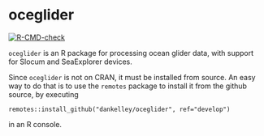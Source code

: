 # **oceglider**

<!-- badges: start -->

[![R-CMD-check](https://github.com/dankelley/oceglider/actions/workflows/R-CMD-check.yaml/badge.svg)](https://github.com/dankelley/oceglider/actions/workflows/R-CMD-check.yaml)
<!-- badges: end -->


`oceglider` is an R package for processing ocean glider data, with support
for Slocum and SeaExplorer devices.

Since `oceglider` is not on CRAN, it must be installed from source. An easy way
to do that is to use the `remotes` package to install it from the github source,
by executing

    remotes::install_github("dankelley/oceglider", ref="develop")

in an R console.

